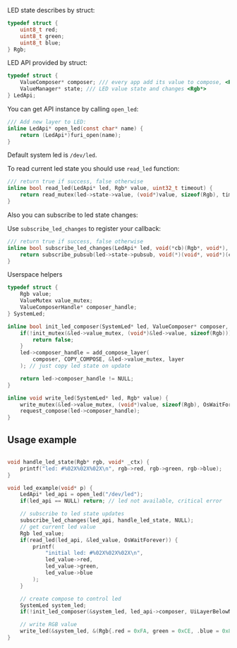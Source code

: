 LED state describes by struct:

```C
typedef struct {
    uint8_t red;
    uint8_t green;
    uint8_t blue; 
} Rgb;
```

LED API provided by struct:

```C
typedef struct {
    ValueComposer* composer; /// every app add its value to compose, <Rgb*>
    ValueManager* state; /// LED value state and changes <Rgb*>
} LedApi;
```

You can get API instance by calling `open_led`:

```C
/// Add new layer to LED:
inline LedApi* open_led(const char* name) {
    return (LedApi*)furi_open(name);
}
```

Default system led is `/dev/led`.

To read current led state you should use `read_led` function:

```C
/// return true if success, false otherwise
inline bool read_led(LedApi* led, Rgb* value, uint32_t timeout) {
    return read_mutex(led->state->value, (void*)value, sizeof(Rgb), timeout);
}
```

Also you can subscribe to led state changes:

Use `subscribe_led_changes` to register your callback:

```C
/// return true if success, false otherwise
inline bool subscribe_led_changes(LedApi* led, void(*cb)(Rgb*, void*), void* ctx) {
    return subscribe_pubsub(led->state->pubsub, void(*)(void*, void*)(cb), ctx);
}
```

Userspace helpers

```C
typedef struct {
    Rgb value;
    ValueMutex value_mutex;
    ValueComposerHandle* composer_handle;
} SystemLed;

inline bool init_led_composer(SystemLed* led, ValueComposer* composer, uint32_t layer) {
    if(!init_mutex(&led->value_mutex, (void*)&led->value, sizeof(Rgb))) {
        return false;
    }
    led->composer_handle = add_compose_layer(
        composer, COPY_COMPOSE, &led->value_mutex, layer
    ); // just copy led state on update

    return led->composer_handle != NULL;
}

inline void write_led(SystemLed* led, Rgb* value) {
    write_mutex(&led->value_mutex, (void*)value, sizeof(Rgb), OsWaitForever);
    request_compose(led->composer_handle);
}
```


## Usage example

```C

void handle_led_state(Rgb* rgb, void* _ctx) {
    printf("led: #%02X%02X%02X\n", rgb->red, rgb->green, rgb->blue);
}

void led_example(void* p) {
    LedApi* led_api = open_led("/dev/led");
    if(led_api == NULL) return; // led not available, critical error

    // subscribe to led state updates
    subscribe_led_changes(led_api, handle_led_state, NULL);
    // get current led value
    Rgb led_value;
    if(read_led(led_api, &led_value, OsWaitForever)) {
        printf(
            "initial led: #%02X%02X%02X\n",
            led_value->red,
            led_value->green,
            led_value->blue
        );
    }

    // create compose to control led
    SystemLed system_led;
    if(!init_led_composer(&system_led, led_api->composer, UiLayerBelowNotify)) return;

    // write RGB value
    write_led(&system_led, &(Rgb{.red = 0xFA, green = 0xCE, .blue = 0x8D}));
}
```
